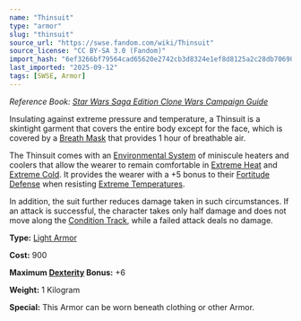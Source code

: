 ```yaml
---
name: "Thinsuit"
type: "armor"
slug: "thinsuit"
source_url: "https://swse.fandom.com/wiki/Thinsuit"
source_license: "CC BY-SA 3.0 (Fandom)"
import_hash: "6ef3266bf79564cad65620e2742cb3d8324e1ef8d8125a2c28db706906c5d673"
last_imported: "2025-09-12"
tags: [SWSE, Armor]
---
```

*Reference Book: [Star Wars Saga Edition Clone Wars Campaign Guide](https://swse.fandom.com/wiki/Star_Wars_Saga_Edition_Clone_Wars_Campaign_Guide)*

Insulating against extreme pressure and temperature, a Thinsuit is a skintight garment that covers the entire body except for the face, which is covered by a [Breath Mask](https://swse.fandom.com/wiki/Breath_Mask) that provides 1 hour of breathable air.

The Thinsuit comes with an [Environmental System](https://swse.fandom.com/wiki/Environmental_Systems) of miniscule heaters and coolers that allow the wearer to remain comfortable in [Extreme Heat](https://swse.fandom.com/wiki/Extreme_Heat) and [Extreme Cold](https://swse.fandom.com/wiki/Extreme_Cold). It provides the wearer with a +5 bonus to their [Fortitude Defense](https://swse.fandom.com/wiki/Fortitude_Defense) when resisting [Extreme Temperatures](https://swse.fandom.com/wiki/Extreme_Temperatures).

In addition, the suit further reduces damage taken in such circumstances. If an attack is successful, the character takes only half damage and does not move along the [Condition Track](https://swse.fandom.com/wiki/Condition_Track), while a failed attack deals no damage.

**Type:** [Light Armor](https://swse.fandom.com/wiki/Light_Armor)

**Cost:** 900

**Maximum [Dexterity](https://swse.fandom.com/wiki/Dexterity) Bonus:** +6

**Weight:** 1 Kilogram

**Special:** This Armor can be worn beneath clothing or other Armor.